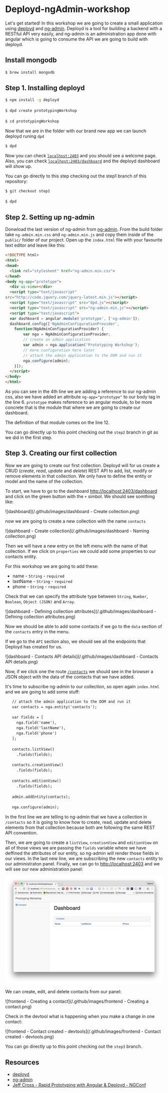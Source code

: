 # Deployd-ngAdmin-workshop

Let's get started! In this workshop we are going to create a small
application using [deployd](https://github.com/deployd/deployd) and
[ng-admin](https://github.com/marmelab/ng-admin). Deployd is a tool for
building a backend with a RESTful API very easily, and ng-admin is an
administration app done with angular which is going to consume the API
we are going to build with deployd.

## Install mongodb

```bash
$ brew install mongodb
```

## Step 1. Installing deployd

```bash
$ npm install -g deployd

$ dpd create prototypingWorkshop

$ cd prototypingWorkshop
```

Now that we are in the folder with our brand new app we can launch
deployd runing `dpd`

```bash
$ dpd
```

Now you can check [`localhost:2403`](http://localhost:2403) and you
should see a welcome page. Also, you can check
[`localhost:2403/dashboard`](http://localhost:2403/dashboard) and the
deployd dashboard will show up.

You can go directly to this step checking out the step1 branch of this
repository:

```bash
$ git checkout step1

$ dpd
```

## Step 2. Setting up ng-admin

Donwload the last version of ng-admin from
[ng-admin](https://github.com/marmelab/ng-admin/archive/v0.9.1.zip).
From the build folder take `ng-admin.min.css` and `ng-admin.min.js` and
copy them inside of the `public/` folder of our project. Open up the
`index.html` file with your favourite text editor and leave like this:

```html
<!DOCTYPE html>
<html>
<head>
  <link rel="stylesheet" href="ng-admin.min.css">
</head>
<body ng-app="prototype">
  <div ui-view></div>
  <script type="text/javascript"
src="http://code.jquery.com/jquery-latest.min.js"></script>
  <script type="text/javascript" src="dpd.js"></script>
  <script type="text/javascript" src="ng-admin.min.js"></script>
  <script type="text/javascript">
  var dashboard = angular.module('prototype', ['ng-admin']);
  dashboard.config(['NgAdminConfigurationProvider',
    function(NgAdminConfigurationProvider) {
        var nga = NgAdminConfigurationProvider;
        // create an admin application
        var admin = nga.application('Prototyping Workshop');
        // more configuration here later
        // attach the admin application to the DOM and run it
        nga.configure(admin);
    }]);
  </script>
</body>
</html>
```

As you can see in the 4th line we are adding a reference to our
ng-admin css, also we have added an attribute `ng-app="prototype"`
to our body tag in the line 6. `prototype` makes reference to an angular
module, to be more concrete that is the module that where we are going
to create our dashboard.

The definition of that module comes on the line 12.

You can go directly up to this point checking out the `step2` branch in
git as we did in the first step.

## Step 3. Creating our first collection

Now we are going to create our first collection. Deployd will for us create
a CRUD (*create*, *read*, *update* and *delete*) REST API to add, list,
modify or remove elements in that collection. We only have to define the
entity or model and the name of the collection.

To start, we have to go to the dashboard
[http://localhost:2403/dashboard](http://localhost:2403/dashboard) and
click on the green button with the `+` simbol. We should see somthing
like:

![dashboard](/.github/images/dashboard - Create collection.png)

now we are going to create a new collection with the name `contacts`

![dashboard - Create collection](/.github/images/dashboard - Naming collection.png)

Then we will have a new entry on the left menu with the name of that
collection. If we click on `properties` we could add some properties to
our contacts entity.

For this workshop we are going to add these:
- name - `String` - `required`
- lastName - `String` - `required`
- phone - `String` - `required`

Check that we can specify the attribute type between `String`, `Number`,
`Boolean`, `Object (JSON)` and `Array`.

![dashboard - Defining collection attributes](/.github/images/dashboard - Defining collection attributes.png)

Now we should be able to add some contacts if we go to the `data`
section of the `contacts` entry in the menu.

If we go to the `API` section also, we should see all the endpoints that
Deployd has created for us.

![dashboard - Contacts API details](/.github/images/dashboard - Contacts API details.png)

Now, if we click one the route
[`/contacts`](http://localhost:2403/contacts) we should see in the
browser a JSON object with the data of the contacts that we have added.

It's time to subscribe ng-admin to our collection, so open again
`index.html` and we are going to add some stuff:

```html
   // attach the admin application to the DOM and run it
   var contacts = nga.entity('contacts');

   var fields = [
     nga.field('name'),
     nga.field('lastName'),
     nga.field('phone')
   ];

   contacts.listView()
     .fields(fields);

   contacts.creationView()
     .fields(fields);

   contacts.editionView()
     .fields(fields);

   admin.addEntity(contacts);

   nga.configure(admin);
```

In the first line we are telling to ng-admin that we have a collection
in `/contacts` so it is going to know how to create, read, update and
delete elements from that collection because both are following the same
REST API convention.

Then, we are going to create a `listView`, `creationView` and
`editionView` on all of those views we are passing the `fields` variable
where we have deffined the attributes of our entity, so ng-admin will
render those fields in our views. In the last new line, we are
subscribing the new `contacts` entity to our administraton panel.
Finally, we can go to [http://localhost:2403](http://localshot:2403) and
we will see our new administration panel:

![frontend](/.github/images/frontend.png)

We can create, edit, and delete contacts from our panel:

![frontend - Creating a contact](/.github/images/frontend - Creating a contact.png)

Check in the devtool what is happening when you make a change in one
contact:

![frontend - Contact created - devtools](/.github/images/frontend - Contact created - devtools.png)

You can go directly up to this point checking out the `step3` branch.


## Resources
- [deployd](http://deployd.com/)
- [ng-admin](https://github.com/marmelab/ng-admin)
- [Jeff Cross - Rapid Prototyping with Angular & Deployd - NGConf](https://www.youtube.com/watch?v=0V8fQoqQLLA)
